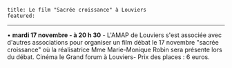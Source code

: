 	title: Le film "Sacrée croissance" à Louviers
	featured:
---

•	**mardi 17 novembre - à 20 h 30** - L'AMAP de Louviers s'est associée avec d'autres associations pour organiser un film débat le 17 novembre "sacrée croissance" où la  réalisatrice Mme Marie-Monique Robin sera présente lors du débat. Cinéma le Grand forum à Louviers- Prix des places : 6 euros.
